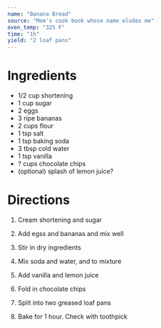 ```yaml
---
name: "Banana Bread"
source: "Mom's cook book whose name eludes me"
oven_temp: "325 F"
time: "1h"
yield: "2 loaf pans"
---
```


# Ingredients

- 1/2 cup shortening
- 1 cup sugar
- 2 eggs
- 3 ripe bananas
- 2 cups flour
- 1 tsp salt
- 1 tsp baking soda
- 3 tbsp cold water
- 1 tsp vanilla
- ? cups chocolate chips
- (optional) splash of lemon juice?

# Directions

1. Cream shortening and sugar

2. Add egss and bananas and mix well

3. Stir in dry ingredients

4. Mix soda and water, and to mixture

5. Add vanilla and lemon juice

6. Fold in chocolate chips

7. Split into two greased loaf pans

8. Bake for 1 hour. Check with toothpick
